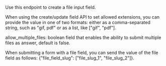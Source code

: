 Use this endpoint to create a file input field.


When using the create/update field API to set allowed extensions, you can provide the value in one of two formats: either as a comma-separated string, such as "gif, pdf" or as a list, like ["gif", "pdf"].

allow_multiple_files: boolean field that enables the ability to submit multiple files as answer, default is false.

When submitting a form with a file field, you can send the value of the file field as follows: 
{"file_field_slug": ["file_slug_1", "file_slug_2"]}.

